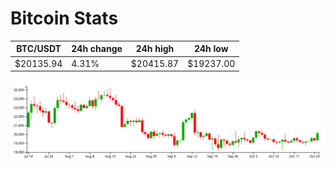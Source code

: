 # Bitcoin Stats

BTC/USDT|24h change|24h high|24h low|
|---|---|---|---|
|$20135.94|4.31%|$20415.87|$19237.00|

<img src="./chart.svg">
